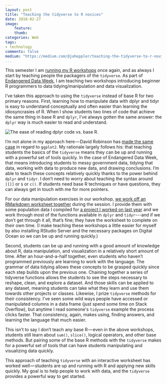 ```yaml
---
layout: post
title: "Teaching the tidyverse to R novices"
date: 2018-02-27 
image:
    feature:
    thumb:
categories: Web
tags:
- technology
comments: false
medium: "https://medium.com/@jaheppler/teaching-the-tidyverse-to-r-novices-7747e8ce14e"
...
```


This semester I am [running my R workshops](https://github.com/endangereddataweek/resources) once again, and as always I start by teaching people the packagers of the `tidyverse`. As part of [Endangered Data Week](http://endangereddataweek.org/), I am teaching two workshops introducing beginner R programmers to data tidying/manipulation and data visualization.

I’ve taken this approach to using the `tidyverse` instead of base R for two primary reasons. First, learning how to manipulate data with dplyr and tidyr is easy to understand conceptually and often easier than learning the idiosyncrasies of R. When I show students two lines of code that achieve the same thing in base R and `dplyr`, I've always gotten the same answer: the `dplyr` way is much easier to read and understand.

![The ease of reading dplyr code vs. base R.]()

I’m not alone in my approach here — David Robinson has [made the same case](http://varianceexplained.org/r/teach-tidyverse/) in regard to `ggplot2`. My rationale largely follows his: that teaching students the basics of the `tidyverse` means they can be up and running with a powerful set of tools quickly. In the case of Endangered Data Week, that means introducing students to messy government data, tidying that data, working with data to produce new data, and drawing conclusions. I’m able to teach these concepts relatively quickly thanks to the power behind `dplyr` and `tidyr`. I don’t need to worry about teaching the syntax around `[[]]` or `$` or `c()`. If students need base R techniques or have questions, they can always get in touch with me for more pointers.

For our data manipulation exercises in our workshop, [we work off an RMarkdown worksheet together](https://github.com/unolibraries/workshops/tree/master/data-manipulation-r) during the session. I provide them with some population data I compiled for [a project I worked on last year](https://github.com/hepplerj/midwest-map-population) and we work through most of the functions available in `dplyr` and `tidyr`---and if we don’t get through it all, that’s fine; they have the worksheet to complete on their own time. (I make teaching these workshops a little easier for myself by also installing RStudio Server and the necessary packages on Digital Ocean so we can be up and running quickly.)

Second, students can be up and running with a good amount of knowledge about R, data manipulation, and visualization in a relatively short amount of time. After an hour-and-a-half together, even students who haven’t programmed previously are learning to work with the language. The grammar of data tidying allows these concepts to be grasped quickly since each step builds upon the previous one. Chaining together a series of tidyverse functions allows the students to see the steps necessary to reshape, clean, and explore a dataset. And those skills can be applied to any dataset, meaning students can take what they learn and use them towards other projects or classes. Likewise, I prize `tidyverse` methods for their consistency. I’ve seen some wild ways people have accessed or manipulated columns in a data frame (just spend some time on Stack Overflow), but anytime I read someone's `tidyverse` example the process clicks faster. That consistency, again, makes using, finding answers, and learning the language that much easier.

This isn’t to say I don’t teach any base R — even in the above workshops, students still learn about `sum()`, `slice()`, logical operators, and other base methods. But pairing some of the base R methods with the `tidyverse` makes for a powerful set of tools that can have students manipulating and visualizing data quickly.

This approach of teaching `tidyverse` with an interactive worksheet has worked well — students are up and running with R and applying new skills quickly. My goal is to help people to work with data, and the `tidyverse` provides a powerful way to get started.